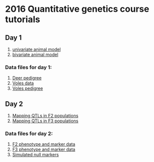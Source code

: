 # 2016 Quantitative genetics course tutorials

## Day 1

1. [univariate animal model](http://diogro.github.io/QGcourse/tutorials/univariate_animal_model.html)
1. [bivariate animal model](http://diogro.github.io/QGcourse/tutorials/bivariate_animal_model.html)

### Data files for day 1:

1. [Deer pedigree](https://raw.githubusercontent.com/diogro/QGcourse/master/tutorials/deer.ped)
2. [Voles data](https://raw.githubusercontent.com/diogro/QGcourse/master/tutorials/voles2.txt)
3. [Voles pedigree](https://raw.githubusercontent.com/diogro/QGcourse/master/tutorials/volesPED.txt)

## Day 2

1. [Mapping QTLs in F2 populations]()
2. [Mapping QTLs in F3 populations]()

### Data files for day 2:
1. [F2 phenotype and marker data](https://raw.githubusercontent.com/diogro/QGcourse/master/tutorials/F2%20geno%20pheno%20with%20QTL%20effect.csv)
2. [F3 phenotype and marker data](https://raw.githubusercontent.com/diogro/QGcourse/master/tutorials/F3%20geno%20pheno%20with%20QTL%20effect.csv)
2. [Simulated null markers](https://raw.githubusercontent.com/diogro/QGcourse/master/tutorials/sim%20genotypes.csv)
